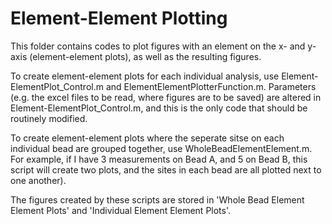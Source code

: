 # Element-Element Plotting

This folder contains codes to plot figures with an element on the x- and y- axis (element-element plots), as well as the resulting figures.

To create element-element plots for each individual analysis, use Element-ElementPlot_Control.m and ElementElementPlotterFunction.m. Parameters 
(e.g. the excel files to be read, where figures are to be saved) are altered in Element-ElementPlot_Control.m, and this is the only code that should
be routinely modified.

To create element-element plots where the seperate sitse on each individual bead are grouped together, use WholeBeadElementElement.m. For example, if I 
have 3 measurements on Bead A, and 5 on Bead B, this script will create two plots, and the sites in each bead are all plotted next to one another).

The figures created by these scripts are stored in 'Whole Bead Element Element Plots' and 'Individual Element Element Plots'.
